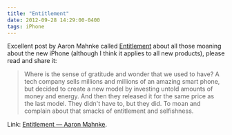 ```yaml
---
title: "Entitlement"
date: 2012-09-28 14:29:00-0400
tags: iPhone
---
```


Excellent post by Aaron Mahnke called [Entitlement](http://aaronmahnke.com/blog/2012/9/27/entitlement) about all those moaning about the new iPhone (although I think it applies to all new products), please read and share it:

> Where is the sense of gratitude and wonder that we used to have? A tech company sells millions and millions of an amazing smart phone, but decided to create a new model by investing untold amounts of money and energy. And then they released it for the same price as the last model. They didn't have to, but they did. To moan and complain about that smacks of entitlement and selfishness.

Link: [Entitlement — Aaron Mahnke](http://aaronmahnke.com/blog/2012/9/27/entitlement).

